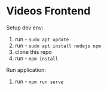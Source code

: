 # Videos Frontend

Setup dev env:
1) run - `sudo apt update`
2) run - `sudo apt install nodejs npm`
3) clone this repo
4) run - `npm install`

Run application:
1) run - `npm run serve`



